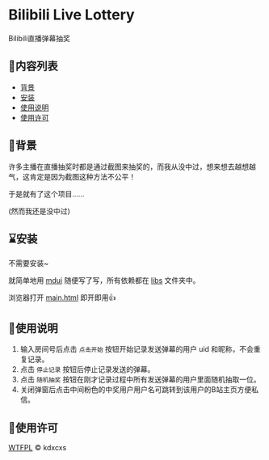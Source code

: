 # Bilibili Live Lottery

Bilibili直播弹幕抽奖

## :bookmark_tabs:内容列表

- [背景](#背景)
- [安装](#安装)
- [使用说明](#使用说明)
- [使用许可](#使用许可)

## :triangular_flag_on_post:背景

许多主播在直播抽奖时都是通过截图来抽奖的，而我从没中过，想来想去越想越气，这肯定是因为截图这种方法不公平！

于是就有了这个项目……

(然而我还是没中过)

## :hourglass:安装

不需要安装~

就简单地用 [mdui](https://mdui.org/) 随便写了写，所有依赖都在 [libs](libs/) 文件夹中。

浏览器打开 [main.html](main.html) 即开即用:+1:

## :bell:使用说明

1. 输入房间号后点击 `点击开始` 按钮开始记录发送弹幕的用户 uid 和昵称，不会重复记录。
2. 点击 `停止记录` 按钮后停止记录发送的弹幕。
3. 点击 `随机抽奖` 按钮在刚才记录过程中所有发送弹幕的用户里面随机抽取一位。
4. 关闭弹窗后点击中间粉色的中奖用户用户名可跳转到该用户的B站主页方便私信。

## :page_with_curl:使用许可

[WTFPL](LICENSE) :copyright: kdxcxs